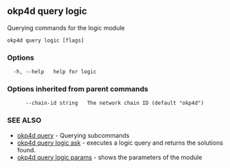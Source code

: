 ## okp4d query logic

Querying commands for the logic module

```
okp4d query logic [flags]
```

### Options

```
  -h, --help   help for logic
```

### Options inherited from parent commands

```
      --chain-id string   The network chain ID (default "okp4d")
```

### SEE ALSO

* [okp4d query](okp4d_query.md)	 - Querying subcommands
* [okp4d query logic ask](okp4d_query_logic_ask.md)	 - executes a logic query and returns the solutions found.
* [okp4d query logic params](okp4d_query_logic_params.md)	 - shows the parameters of the module
